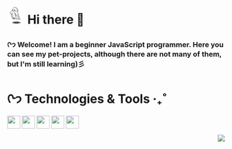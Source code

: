 <h1> <img src='ghost.gif' width='40' height='40'> Hi there 💫</h1>
<h3>ᢉ𐭩 Welcome! I am a beginner JavaScript programmer. Here you can see my pet-projects, although there are not many of them, but I'm still learning)彡</h3>

<h1>ᢉ𐭩 Technologies & Tools ‧₊˚</h1> 

<img src="https://cdn.jsdelivr.net/gh/devicons/devicon/icons/javascript/javascript-original.svg" width="30" height="30" align="center" ></img>
<img src="https://cdn.jsdelivr.net/gh/devicons/devicon/icons/html5/html5-original-wordmark.svg" width="30" height="30" align="center" ></img>
<img src="https://cdn.jsdelivr.net/gh/devicons/devicon/icons/css3/css3-original-wordmark.svg" width="30" height="30" align="center" ></img>
<img src="https://cdn.jsdelivr.net/gh/devicons/devicon/icons/react/react-original-wordmark.svg" width="30" height="30" align="center" ></img>
<img src="https://cdn.jsdelivr.net/gh/devicons/devicon/icons/vscode/vscode-original.svg" width="30" height="30" align="center" ></img>


  
<div align="right"> 
    <a href="https://t.me/katessside" target="_blank"><img src="https://img.shields.io/badge/-Telegram-125999?style=for-the-badge&logo=telegram&logoColor=white" /></a>
</div>
